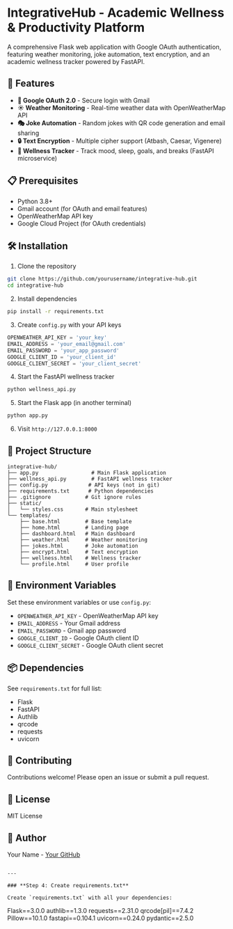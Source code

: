 # IntegrativeHub - Academic Wellness & Productivity Platform

A comprehensive Flask web application with Google OAuth authentication, featuring weather monitoring, joke automation, text encryption, and an academic wellness tracker powered by FastAPI.

## 🚀 Features

- **🔐 Google OAuth 2.0** - Secure login with Gmail
- **☀️ Weather Monitoring** - Real-time weather data with OpenWeatherMap API
- **🎭 Joke Automation** - Random jokes with QR code generation and email sharing
- **🔒 Text Encryption** - Multiple cipher support (Atbash, Caesar, Vigenere)
- **💚 Wellness Tracker** - Track mood, sleep, goals, and breaks (FastAPI microservice)

## 📋 Prerequisites

- Python 3.8+
- Gmail account (for OAuth and email features)
- OpenWeatherMap API key
- Google Cloud Project (for OAuth credentials)

## 🛠️ Installation

1. Clone the repository
```bash
git clone https://github.com/yourusername/integrative-hub.git
cd integrative-hub
```

2. Install dependencies
```bash
pip install -r requirements.txt
```

3. Create `config.py` with your API keys
```python
OPENWEATHER_API_KEY = 'your_key'
EMAIL_ADDRESS = 'your_email@gmail.com'
EMAIL_PASSWORD = 'your_app_password'
GOOGLE_CLIENT_ID = 'your_client_id'
GOOGLE_CLIENT_SECRET = 'your_client_secret'
```

4. Start the FastAPI wellness tracker
```bash
python wellness_api.py
```

5. Start the Flask app (in another terminal)
```bash
python app.py
```

6. Visit `http://127.0.0.1:8000`

## 📁 Project Structure
```
integrative-hub/
├── app.py                 # Main Flask application
├── wellness_api.py        # FastAPI wellness tracker
├── config.py             # API keys (not in git)
├── requirements.txt      # Python dependencies
├── .gitignore           # Git ignore rules
├── static/
│   └── styles.css       # Main stylesheet
└── templates/
    ├── base.html        # Base template
    ├── home.html        # Landing page
    ├── dashboard.html   # Main dashboard
    ├── weather.html     # Weather monitoring
    ├── jokes.html       # Joke automation
    ├── encrypt.html     # Text encryption
    ├── wellness.html    # Wellness tracker
    └── profile.html     # User profile
```

## 🔑 Environment Variables

Set these environment variables or use `config.py`:

- `OPENWEATHER_API_KEY` - OpenWeatherMap API key
- `EMAIL_ADDRESS` - Your Gmail address
- `EMAIL_PASSWORD` - Gmail app password
- `GOOGLE_CLIENT_ID` - Google OAuth client ID
- `GOOGLE_CLIENT_SECRET` - Google OAuth client secret

## 📦 Dependencies

See `requirements.txt` for full list:
- Flask
- FastAPI
- Authlib
- qrcode
- requests
- uvicorn

## 🤝 Contributing

Contributions welcome! Please open an issue or submit a pull request.

## 📄 License

MIT License

## 👤 Author

Your Name - [Your GitHub](https://github.com/yourusername)
```

---

### **Step 4: Create requirements.txt**

Create `requirements.txt` with all your dependencies:
```
Flask==3.0.0
authlib==1.3.0
requests==2.31.0
qrcode[pil]==7.4.2
Pillow==10.1.0
fastapi==0.104.1
uvicorn==0.24.0
pydantic==2.5.0